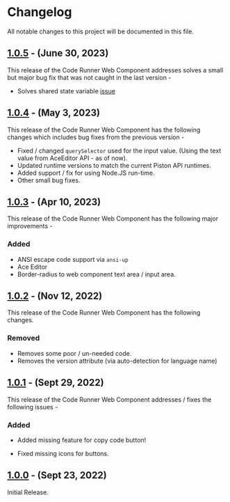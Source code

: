 # Changelog

All notable changes to this project will be documented in this file.

## [1.0.5] - (June 30, 2023)

This release of the Code Runner Web Component addresses solves a small but major bug fix that was not caught in the last version -

- Solves shared state variable [issue](https://github.com/MarketingPipeline/Code-Runner-Web-Component/issues/6#issue-1698796306)


## [1.0.4] - (May 3, 2023)

This release of the Code Runner Web Component has the following changes which includes bug fixes from the previous version - 

- Fixed / changed ```querySelector``` used for the input value. (Using the text value from AceEditor API - as of now).
- Updated runtime versions to match the current Piston API runtimes. 
- Added support / fix for using Node.JS run-time. 
- Other small bug fixes.

## [1.0.3] - (Apr 10, 2023)

This release of the Code Runner Web Component has the following major improvements -

### Added

- ANSI escape code support via ```ansi-up```
- Ace Editor
- Border-radius to web component text area / input area.

## [1.0.2] - (Nov 12, 2022)

This release of the Code Runner Web Component has the following changes. 

### Removed

- Removes some poor / un-needed code.
- Removes the version attribute (via auto-detection for language name)

## [1.0.1] - (Sept 29, 2022)

This release of the Code Runner Web Component addresses / fixes the following issues -

### Added

- Added missing feature for copy code button!

- Fixed missing icons for buttons.



## [1.0.0] - (Sept 23, 2022)

Initial Release.


<!--
These Markdown anchors provide a link to the diff for each release. They should be
updated any time a new release is cut.
-->
[1.0.5]: /v1.0.5
[1.0.4]: /v1.0.4
[1.0.3]: /v1.0.3
[1.0.2]: /v1.0.2
[1.0.1]: /v1.0.1
[1.0.0]: /v1.0.0
